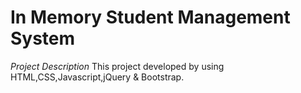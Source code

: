 # In Memory Student Management System
*Project Description*
This project developed by using HTML,CSS,Javascript,jQuery & Bootstrap. 
